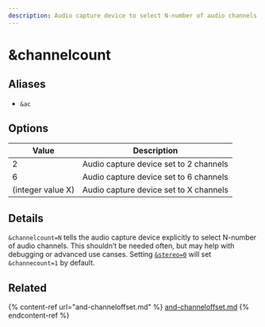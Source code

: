 ```yaml
---
description: Audio capture device to select N-number of audio channels
---
```


# \&channelcount

## Aliases

* `&ac`

## Options

| Value             | Description                            |
| ----------------- | -------------------------------------- |
| 2                 | Audio capture device set to 2 channels |
| 6                 | Audio capture device set to 6 channels |
| (integer value X) | Audio capture device set to X channels |

## Details

`&channelcount=N` tells the audio capture device explicitly to select N-number of audio channels. This shouldn’t be needed often, but may help with debugging or advanced use canses. Setting [`&stereo=0`](stereo.md) will set `&channecount=1` by default.

## Related

{% content-ref url="and-channeloffset.md" %}
[and-channeloffset.md](and-channeloffset.md)
{% endcontent-ref %}
